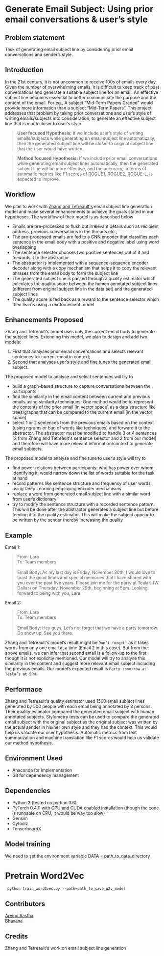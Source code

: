
# Generate Email Subject: Using prior email conversations & user’s style 

**Problem statement** 
-----
Task of generating email subject line by considering prior email conversations and sender’s style. 
 
**Introduction** 
-----
In the 21st century, it is not uncommon to receive 100s of emails every day. Given the number of overwhelming emails, it is difficult to keep track of past conversations and generate a suitable subject line for an email. An effective subject line becomes essential to better communicate the purpose and the content of the email. For eg., A subject “Mid-Term Papers Graded” would provide more information than a subject “Mid-Term Papers”. This project addresses that problem by taking prior conversations and user’s style of writing emails/subjects into consideration, to generate an effective subject line that is much closer to user’s style. 

> **User focused Hypothesis:** If we include user’s style of writing emails/subjects while generating an email subject line automatically, then the generated subject line will be closer to original subject line that the user would have written. 

> **Method focused Hypothesis:** If we include prior email conversations while generating email subject lines automatically, then the generated subject line will be more effective, and the accuracy, in terms of automatic metrics like F1 scores of ROGUE1, ROGUE2, ROGUE-L, is expected to improve. 

**Workflow** 
-----
We plan to work with [Zhang and Tetreault's](https://www.aclweb.org/anthology/P19-1043/) email subject line generation model and make several enhancements to achieve the goals stated in our hypotheses. The workflow of their model is as described below

* Emails are pre-processed to flush out irrelevant details such as recipient address, previous conversations in the threads etc., 
* The pre-processed emails are fed to a CNN encoder that classifies each sentence in the email body with a positive and negative label using word overlapping
* The sentence selector chooses two positive sentences out of it and forwards it to the abstractor
* The abstractor is implemented with a sequence-sequence encoder decoder along with a copy mechanism that helps it to copy the relevant phrases from the email body to form the subject line
* The generated subject line is passed through a quality estimator which calculates the quality score between the human annotated subject lines (different from original subject line in the data set) and the generated subject lines
* The quality score is fed back as a reward to the sentence selector which then learns using a reinforcement model
 
**Enhancements Proposed**
------
Zhang and Tetreault's model uses only the current email body to generate the subject lines. Extending this model, we plan to design and add two models: 
1. First that analyses prior email conversations and selects relevant sentences for current email in context; 
2. Second that analyses user’s style and fine tunes the generated email subject. 
 
The proposed model to analyse and select sentences will try to  
* build a graph-based structure to capture conversations between the participants
* find the similarity in the email content between current and previous emails using similarity techniques. One method would be to represent the contents of the prior email [in vector space] as a data structure like trees/graphs that can be compared to the current email [in the vector space]
* select 1 or 2 sentences from the previous emails based on the context (using ngrams or bag of words like techniques) and forward it to the abstractor. The abstractor must be modified to handle 3 or 4 sentences [2 from Zhang and Tetreault's sentence selector and 2 from our model] and therefore will have more relevant information/context to generate email subjects. 

The proposed model to analyse and fine tune to user’s style will try to 
* find power relations between participants: who has power over whom. Identifying it, would narrow down the list of words suitable for the task at hand
* record patterns like sentence structure and frequency of user words using Deep Learning employing encoder mechanisms
* replace a word from generated email subject line with a similar word from user’s dictionary
* try to modify the sentence structure with a recorded sentence pattern. This will be done after the abstractor generates a subject line but before feeding it to the quality estimator. This will make the subject appear to be written by the sender thereby increasing the quality 
 
**Example**
------
Email 1: 
> From: Lara </br>
> To: Team members </br></br>
> Email Body: As my last day is Friday, November 30th, I would love to toast the good times and special memories that I have shared with you over the past five years. Please join me for the party at Teala’s (W. Dallas) on Thursday, November 29th, beginning at 5pm. Looking forward to being with you, Lara 
 
Email 2:  
> From: Lara</br>
> To: Team members</br></br> 
> Email Body: Hey guys, Let’s not forget that we have a party tomorrow. Do show up! See you there.

Zhang and Tetreault's model’s result might be `Don’t forget!` as it takes words from only one email at a time (Email 2 in this case).  But from the above emails, we can infer that second email is a follow-up to the first though it is not explicitly mentioned. Our model will try to analyse this similarity in the content and suggest more relevant email subject including the previous emails. Our model’s expected result is `Party tomorrow at Teala’s at 5PM`.
 
**Performace**
-----
Zhang and Tetreault's quality estimator used 1500 email subject lines generated by 500 people with each email being annotated by 3 persons. Their quality estimator compared the generated email subject with human annotated subjects.  Stylometry tests can be used to compare the generated email subject with the original subject as the original subject was written by the actual sender in his/her own style and they had the context. This would help us validate our user hypothesis. Automatic metrics from text summarization and machine translation like F1 scores would help us validate our method hypothesis.

**Environment Used**
-----
* Anaconda for implementation
* Git for dependency management

**Dependencies**
-----
* Python 3 (tested on python 3.6)
* PyTorch 0.4.0
    with GPU and CUDA enabled installation (though the code is runnable on CPU, it would be way too slow)
* Gensim
* Cytoolz
* TensorboardX

**Model training**
-----
We need to set the environment variable DATA = path_to_data_directory 
 # Pretrain Word2Vec #
     python train_word2vec.py --path=path_to_save_w2v_model


**Contributors**
-----
[Arvind Sastha](https://github.com/arvindsastha/) </br>
[Bhavana](https://github.com/bhavanabalraj/)

**Credits**
----
Zhang and Tetreault's work on email subject line generation
